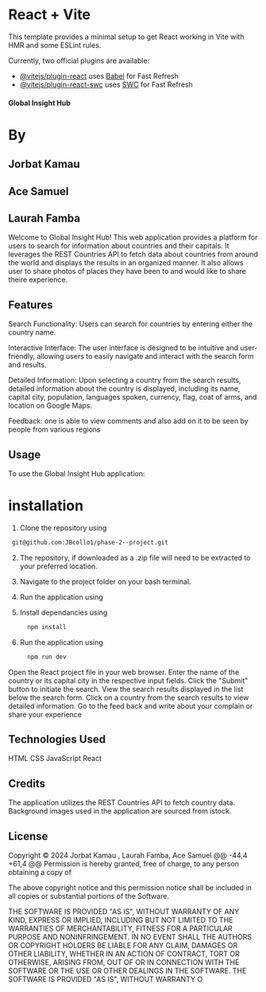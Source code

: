 # React + Vite

This template provides a minimal setup to get React working in Vite with HMR and some ESLint rules.

Currently, two official plugins are available:

- [@vitejs/plugin-react](https://github.com/vitejs/vite-plugin-react/blob/main/packages/plugin-react/README.md) uses [Babel](https://babeljs.io/) for Fast Refresh
- [@vitejs/plugin-react-swc](https://github.com/vitejs/vite-plugin-react-swc) uses [SWC](https://swc.rs/) for Fast Refresh



#### Global Insight Hub
# By 
  ##    Jorbat Kamau
  ##    Ace Samuel
  ##    Laurah Famba
Welcome to Global Insight Hub! This web application provides a platform for users to search for information about countries and their capitals. It leverages the REST Countries API to fetch data about countries from around the world and displays the results in an organized manner.    It also 
allows user to share photos of places they have been  to and would like to share theire experience.

## Features
Search Functionality: Users can search for countries by entering either the country name.

Interactive Interface: The user interface is designed to be intuitive and user-friendly, allowing users to easily navigate and interact with the search form and results.

Detailed Information: Upon selecting a country from the search results, detailed information about the country is displayed, including its name, capital city, population, languages spoken, currency, flag, coat of arms, and location on Google Maps.

Feedback: one is able to view comments and also add on it to be seen by people from various regions



## Usage
To use the Global Insight Hub application:

# installation
1. Clone the repository using
```bash
 git@github.com:JBcollo1/phase-2--project.git
```
2. The repository, if downloaded as a .zip file will need to be extracted to your preferred location.

3. Navigate to the project folder on your bash terminal.

4. Run the application using
4. Install dependancies using

    ```bash
      npm install
    ```

5. Run the application using

    ```bash
      npm run dev
    ```
Open the React project file in your web browser.
Enter the name of the country or its capital city in the respective input fields.
Click the "Submit" button to initiate the search.
View the search results displayed in the list below the search form.
Click on a country from the search results to view detailed information.
Go to the feed back and write about your complain or share your experience

## Technologies Used
HTML
CSS
JavaScript
React
## Credits
The application utilizes the REST Countries API to fetch country data.
Background images used in the application are sourced from istock.




## License
Copyright &copy; 2024 Jorbat Kamau , Laurah Famba, Ace Samuel
@@ -44,4 +61,4 @@ Permission is hereby granted, free of charge, to any person obtaining a copy of

The above copyright notice and this permission notice shall be included in all copies or substantial portions of the Software.

THE SOFTWARE IS PROVIDED "AS IS", WITHOUT WARRANTY OF ANY KIND, EXPRESS OR IMPLIED, INCLUDING BUT NOT LIMITED TO THE WARRANTIES OF MERCHANTABILITY, FITNESS FOR A PARTICULAR PURPOSE AND NONINFRINGEMENT. IN NO EVENT SHALL THE AUTHORS OR COPYRIGHT HOLDERS BE LIABLE FOR ANY CLAIM, DAMAGES OR OTHER LIABILITY, WHETHER IN AN ACTION OF CONTRACT, TORT OR OTHERWISE, ARISING FROM, OUT OF OR IN CONNECTION WITH THE SOFTWARE OR THE USE OR OTHER DEALINGS IN THE SOFTWARE.
THE SOFTWARE IS PROVIDED "AS IS", WITHOUT WARRANTY O
